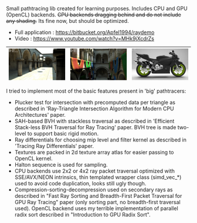 Small pathtracing lib created for learning purposes. Includes CPU and GPU (OpenCL) backends.
~~CPU backends dragging behind and do not include any shading.~~ Its fine now, but should be optimized.


- Full application : https://bitbucket.org/Apfel1994/raydemo
- Video : https://www.youtube.com/watch?v=MHk9jXcdrZs

![Screenshot](img1.jpg)|![Screenshot](img2.jpg)|![Screenshot](img3.jpg)
:-------------------------:|:-------------------------:|:-------------------------:

I tried to implement most of the basic features present in 'big' pathtracers:
- Plucker test for intersection with precomputed data per triangle as described in 'Ray-Triangle Intersection Algorithm for Modern CPU Architectures' paper.
- SAH-based BVH with stackless traversal as described in 'Efficient Stack-less BVH Traversal for Ray Tracing' paper. BVH tree is made two-level to support basic rigid motion.
- Ray differentials for choosing mip level and filter kernel as described in 'Tracing Ray Differentials' paper.
- Textures are packed in 2d texture array atlas for easier passing to OpenCL kernel.
- Halton sequence is used for sampling.
- CPU backends use 2x2 or 4x2 ray packet traversal optimized with SSE/AVX/NEON intrinsics, thin templated wrapper class (simd_vec_*) used to avoid code duplication, looks still ugly though.
- Compression-sorting-decompression used on secondary rays as described in "Fast Ray Sorting and Breadth-First Packet Traversal for GPU Ray Tracing" paper (only sorting part, no breadth-first traversal used). OpenCL backend uses my terrible implementation of parallel radix sort described in "Introduction to GPU Radix Sort".